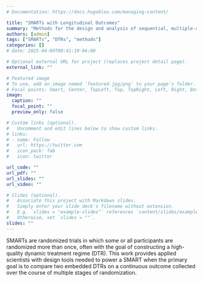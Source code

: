 ```yaml
---
# Documentation: https://docs.hugoblox.com/managing-content/

title: "SMARTs with Longitudinal Outcomes"
summary: "Methods for the design and analysis of sequential, multiple-assignment randomized trials with continuous longitudinal outcomes."
authors: [admin]
tags: ["SMARTs", "DTRs", "methods"]
categories: []
# date: 2025-04-09T09:41:10-04:00

# Optional external URL for project (replaces project detail page).
external_link: ""

# Featured image
# To use, add an image named `featured.jpg/png` to your page's folder.
# Focal points: Smart, Center, TopLeft, Top, TopRight, Left, Right, BottomLeft, Bottom, BottomRight.
image:
  caption: ""
  focal_point: ""
  preview_only: false

# Custom links (optional).
#   Uncomment and edit lines below to show custom links.
# links:
# - name: Follow
#   url: https://twitter.com
#   icon_pack: fab
#   icon: twitter

url_code: ""
url_pdf: ""
url_slides: ""
url_video: ""

# Slides (optional).
#   Associate this project with Markdown slides.
#   Simply enter your slide deck's filename without extension.
#   E.g. `slides = "example-slides"` references `content/slides/example-slides.md`.
#   Otherwise, set `slides = ""`.
slides: ""
---
```


SMARTs are randomized trials in which some or all participants are randomized more than once, often with the
goal of constructing a high-quality dynamic treatment regime (DTR). This work provides applied scientists with
design tools needed to power a SMART when the primary goal is to compare two embedded DTRs on a continuous outcome
collected over the course of multiple stages of randomization.